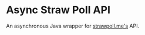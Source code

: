 # Async Straw Poll API

An asynchronous Java wrapper for [strawpoll.me's](http://strawpoll.me) API.
